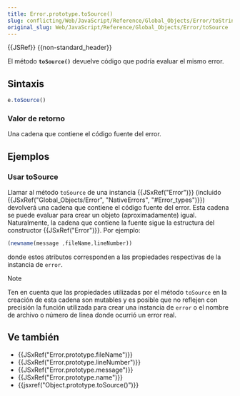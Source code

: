 ```yaml
---
title: Error.prototype.toSource()
slug: conflicting/Web/JavaScript/Reference/Global_Objects/Error/toString
original_slug: Web/JavaScript/Reference/Global_Objects/Error/toSource
---
```


{{JSRef}} {{non-standard_header}}

El método **`toSource()`** devuelve código que podría evaluar el mismo error.

## Sintaxis

```js
e.toSource()
```

### Valor de retorno

Una cadena que contiene el código fuente del error.

## Ejemplos

### Usar toSource

Llamar al método `toSource` de una instancia {{JSxRef("Error")}} (incluido {{JSxRef("Global_Objects/Error", "NativeErrors", "#Error_types")}}) devolverá una cadena que contiene el código fuente del error. Esta cadena se puede evaluar para crear un objeto (aproximadamente) igual. Naturalmente, la cadena que contiene la fuente sigue la estructura del constructor {{JSxRef("Error")}}. Por ejemplo:

```js
(newname(message ,fileName,lineNumber))
```

donde estos atributos corresponden a las propiedades respectivas de la instancia de `error`.

> [!NOTE]
> Ten en cuenta que las propiedades utilizadas por el método `toSource` en la creación de esta cadena son mutables y es posible que no reflejen con precisión la función utilizada para crear una instancia de `error` o el nombre de archivo o número de línea donde ocurrió un error real.

## Ve también

- {{JSxRef("Error.prototype.fileName")}}
- {{JSxRef("Error.prototype.lineNumber")}}
- {{JSxRef("Error.prototype.message")}}
- {{JSxRef("Error.prototype.name")}}
- {{jsxref("Object.prototype.toSource()")}}

